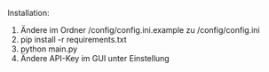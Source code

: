 Installation:
1. Ändere im Ordner /config/config.ini.example zu /config/config.ini
2. pip install -r requirements.txt
3. python main.py
4. Ändere API-Key im GUI unter Einstellung
